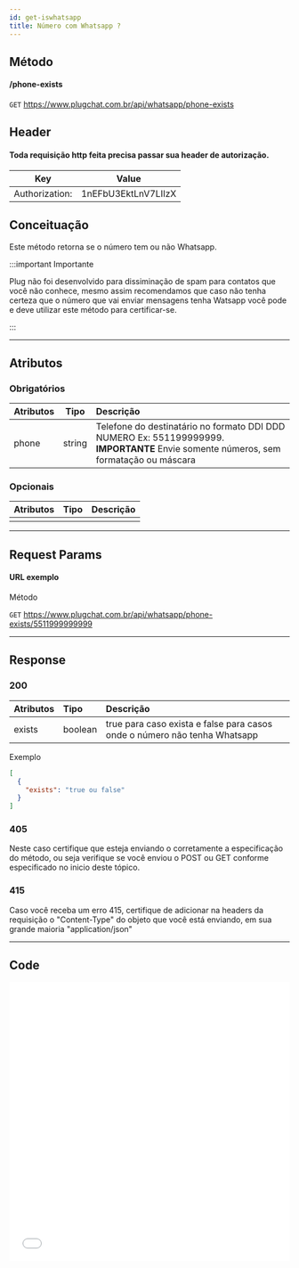 ```yaml
---
id: get-iswhatsapp
title: Número com Whatsapp ?
---
```


## Método

#### /phone-exists

`GET` https://www.plugchat.com.br/api/whatsapp/phone-exists

## Header
#### Toda requisição http feita precisa passar sua header de autorização.


| Key            | Value                   |
| :------------: |   :---------------:     |
| Authorization: |   1nEFbU3EktLnV7LIIzX   |

## Conceituação

Este método retorna se o número tem ou não Whatsapp.

:::important Importante

Plug não foi desenvolvido para dissiminação de spam para contatos que você não conhece, mesmo assim recomendamos que caso não tenha certeza que o número que vai enviar mensagens tenha Watsapp você pode e deve utilizar este método para certificar-se.

:::

---

## Atributos

### Obrigatórios

| Atributos | Tipo | Descrição |
| :-- | :-: | :-- |
| phone | string | Telefone do destinatário no formato DDI DDD NUMERO Ex: 551199999999. **IMPORTANTE** Envie somente números, sem formatação ou máscara |

### Opcionais

| Atributos | Tipo | Descrição |
| :-------- | :--: | :-------- |
|           |      |           |

---

## Request Params

#### URL exemplo

Método

`GET` https://www.plugchat.com.br/api/whatsapp/phone-exists/5511999999999

---

## Response

### 200

| Atributos | Tipo | Descrição |
| :-- | :-- | :-- |
| exists | boolean | true para caso exista e false para casos onde o número não tenha Whatsapp |

Exemplo

```json
[
  {
    "exists": "true ou false"
  }
]
```

### 405

Neste caso certifique que esteja enviando o corretamente a especificação do método, ou seja verifique se você enviou o POST ou GET conforme especificado no inicio deste tópico.

### 415

Caso você receba um erro 415, certifique de adicionar na headers da requisição o "Content-Type" do objeto que você está enviando, em sua grande maioria "application/json"

---

## Code

<iframe src="//api.apiembed.com/?source=https://raw.githubusercontent.com/fourpixelit/plug-chat-docs/main/json-examples/get-iswhatsapp.json&targets=all" frameborder="0" scrolling="no" width="100%" height="500px" seamless></iframe>
